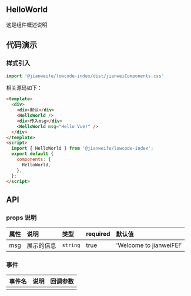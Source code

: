 ## HelloWorld

这是组件概述说明

## 代码演示

### 样式引入

```js
import '@jianweife/lowcode-index/dist/jianweiComponents.css'

```

<HelloWorldDemo />

相关源码如下：

```html
<template>
  <div>
    <div>默认</div>
    <HelloWorld />
    <div>传入msg</div>
    <HelloWorld msg="Hello Vue!" />
  </div>
</template>
<script>
  import { HelloWorld } from '@jianweife/lowcode-index';
  export default {
    components: {
      HelloWorld,
    },
  };
</script>
```

## API

### props 说明

| 属性 | 说明       | 类型   | required | 默认值                  |
| :--- | :--------- | :----- | :------- | :---------------------- |
| msg  | 展示的信息 | `string` | true     | 'Welcome to jianweiFE!' |

### 事件

| 事件名 | 说明 | 回调参数 |
| :----- | :--- | :------- |
|        |      |          |
